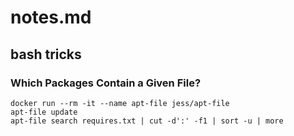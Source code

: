 # notes.md

## bash tricks

### Which Packages Contain a Given File?

```
docker run --rm -it --name apt-file jess/apt-file
apt-file update
apt-file search requires.txt | cut -d':' -f1 | sort -u | more
```

